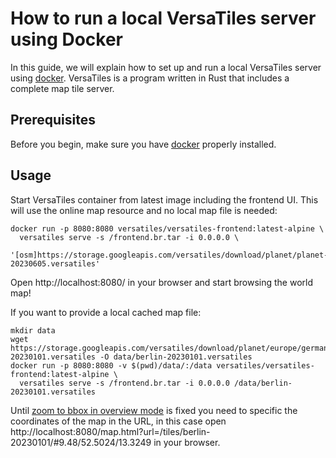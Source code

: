 # How to run a local VersaTiles server using Docker

In this guide, we will explain how to set up and run a local VersaTiles server using [docker](https://www.docker.com/).
VersaTiles is a program written in Rust that includes a complete map tile server.

## Prerequisites

Before you begin, make sure you have [docker](https://www.docker.com/) properly installed.

## Usage

Start VersaTiles container from latest image including the frontend UI. This will
use the online map resource and no local map file is needed:

    docker run -p 8080:8080 versatiles/versatiles-frontend:latest-alpine \
      versatiles serve -s /frontend.br.tar -i 0.0.0.0 \
     '[osm]https://storage.googleapis.com/versatiles/download/planet/planet-20230605.versatiles'

Open http://localhost:8080/ in your browser and start browsing the world map!

If you want to provide a local cached map file:

    mkdir data
    wget https://storage.googleapis.com/versatiles/download/planet/europe/germany/berlin-20230101.versatiles -O data/berlin-20230101.versatiles
    docker run -p 8080:8080 -v $(pwd)/data/:/data versatiles/versatiles-frontend:latest-alpine \
      versatiles serve -s /frontend.br.tar -i 0.0.0.0 /data/berlin-20230101.versatiles

Until [zoom to bbox in overview mode](https://github.com/versatiles-org/versatiles-frontend/issues/7) is fixed you need to specific the coordinates of the map in the URL, in this case
open http://localhost:8080/map.html?url=/tiles/berlin-20230101/#9.48/52.5024/13.3249 in your browser.
